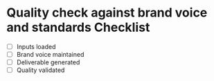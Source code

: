 # Quality check against brand voice and standards Checklist

- [ ] Inputs loaded
- [ ] Brand voice maintained
- [ ] Deliverable generated
- [ ] Quality validated

